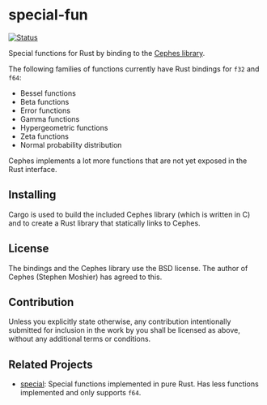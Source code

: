 # special-fun

[![Status][status-img]][status-url]

Special functions for Rust by binding to the [Cephes library][1].

The following families of functions currently have Rust bindings for `f32` and
`f64`:

* Bessel functions
* Beta functions
* Error functions
* Gamma functions
* Hypergeometric functions
* Zeta functions
* Normal probability distribution

Cephes implements a lot more functions that are not yet exposed in the Rust
interface.


## Installing

Cargo is used to build the included Cephes library (which is written in C) and
to create a Rust library that statically links to Cephes.


## License

The bindings and the Cephes library use the BSD license.
The author of Cephes (Stephen Moshier) has agreed to this.


## Contribution

Unless you explicitly state otherwise, any contribution intentionally submitted
for inclusion in the work by you shall be licensed as above, without any
additional terms or conditions.


## Related Projects

* [special][2]: Special functions implemented in pure Rust. Has less functions
  implemented and only supports `f64`.


[1]: http://www.moshier.net/#Cephes
[2]: https://github.com/stainless-steel/special

[status-img]: https://travis-ci.org/vks/special-fun.svg?branch=master
[status-url]: https://travis-ci.org/vks/special-fun

